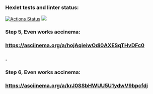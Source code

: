 ### Hexlet tests and linter status:
[![Actions Status](https://github.com/brainLogOut/java-project-61/actions/workflows/hexlet-check.yml/badge.svg)](https://github.com/brainLogOut/java-project-61/actions)
<a href="https://codeclimate.com/github/brainLogOut/java-project-61/maintainability"><img src="https://api.codeclimate.com/v1/badges/53d7470ce593a177ca86/maintainability" /></a>

### Step 5, Even works accinema:
### https://asciinema.org/a/hojAqieiwOdi0AXESqTHvDFc0
### .
### Step 6, Even works accinema:
### https://asciinema.org/a/krJ0SSbHWUU5U1ydwV9bpcfdj
